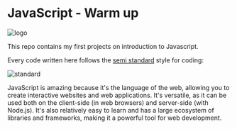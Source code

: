 # JavaScript - Warm up

![logo](https://encrypted-tbn0.gstatic.com/images?q=tbn:ANd9GcRdvPuySpANm5fFusVAWE8G9k5pNDrS1ZIOFkjtiZDgyw&s)

This repo contains my first projects on introduction to Javascript.

<p>Every code written here follows the <a href = "https://github.com/standard/semistandard">semi standard</a> style for coding:</p>

![standard](https://raw.githubusercontent.com/standard/semistandard/master/badge.svg) 

JavaScript is amazing because it's the language of the web, allowing you to create interactive websites and web applications. It's versatile, as it can be used both on the client-side (in web browsers) and server-side (with Node.js). It's also relatively easy to learn and has a large ecosystem of libraries and frameworks, making it a powerful tool for web development.
